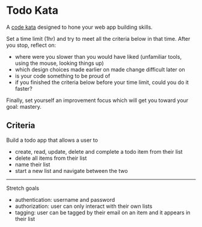 # Todo Kata

A [code kata](https://en.wikipedia.org/wiki/Kata_(programming)) designed to hone your web app building skills.

Set a time limit (1hr) and try to meet all the criteria below in that time.
After you stop, reflect on:
* where were you slower than you would have liked (unfamiliar tools, using the mouse, looking things up)
* which design choices made earlier on made change difficult later on
* is your code something to be proud of
* if you finished the criteria below before your time limit, could you do it faster?

Finally, set yourself an improvement focus which will get you toward your goal: mastery.

## Criteria

Build a todo app that allows a user to
* create, read, update, delete and complete a todo item from their list
* delete all items from their list
* name their list
* start a new list and navigate between the two

---
Stretch goals
* authentication: username and password
* authorization: user can only interact with their own lists
* tagging: user can be tagged by their email on an item and it appears in their list
